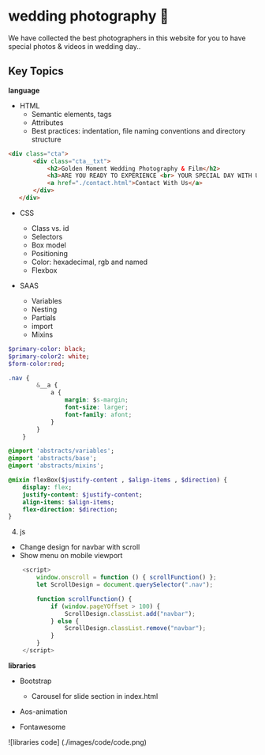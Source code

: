 # wedding photography 🎉
We have collected the best photographers in this website for you to have special photos & videos in wedding day..
## Key Topics

**language**
+ HTML
  + Semantic elements, tags
  + Attributes
  + Best practices: indentation, file naming conventions and directory structure
    
 ```html
<div class="cta">
        <div class="cta__txt">
            <h2>Golden Moment Wedding Photography & Film</h2>
            <h3>ARE YOU READY TO EXPERIENCE <br> YOUR SPECIAL DAY WITH US?</h3>
            <a href="./contact.html">Contact With Us</a>
        </div>
    </div>
 ```
+ CSS
  +  Class vs. id
  +  Selectors
  +  Box model
  +  Positioning
  +  Color: hexadecimal, rgb and named
  +  Flexbox

+ SAAS
  + Variables
  + Nesting
  + Partials
  + import
  + Mixins
    
```sass
$primary-color: black;
$primary-color2: white;
$form-color:red;
```

```css
.nav {
        &__a {
            a {
                margin: $s-margin;
                font-size: larger;
                font-family: afont;
            }
        }
    }
```

```sass
@import 'abstracts/variables';
@import 'abstracts/base';
@import 'abstracts/mixins';
```

```sass
@mixin flexBox($justify-content , $align-items , $direction) {
    display: flex;
    justify-content: $justify-content;
    align-items: $align-items;
    flex-direction: $direction;
}
```
4. js
  + Change design for navbar with scroll
  + Show menu on mobile viewport

```js
    <script>
        window.onscroll = function () { scrollFunction() };
        let ScrollDesign = document.querySelector(".nav");

        function scrollFunction() {
            if (window.pageYOffset > 100) {
                ScrollDesign.classList.add("navbar");
            } else {
                ScrollDesign.classList.remove("navbar");
            }
        }
    </script>
```


**libraries**
+ Bootstrap
  + Carousel for slide section in index.html
 
+ Aos-animation
+ Fontawesome

![libraries code] (./images/code/code.png)

